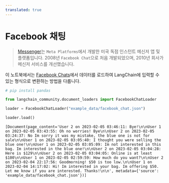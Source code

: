 ```yaml
---
translated: true
---
```


# Facebook 채팅

>[Messenger](https://en.wikipedia.org/wiki/Messenger_(software))는 `Meta Platforms`에서 개발한 미국 독점 인스턴트 메신저 앱 및 플랫폼입니다. 2008년 `Facebook Chat`으로 처음 개발되었으며, 2010년 회사가 메신저 서비스를 개선했습니다.

이 노트북에서는 [Facebook Chats](https://www.facebook.com/business/help/1646890868956360)에서 데이터를 로드하여 LangChain에 입력할 수 있는 형식으로 변환하는 방법을 다룹니다.

```python
# pip install pandas
```

```python
from langchain_community.document_loaders import FacebookChatLoader
```

```python
loader = FacebookChatLoader("example_data/facebook_chat.json")
```

```python
loader.load()
```

```output
[Document(page_content='User 2 on 2023-02-05 03:46:11: Bye!\n\nUser 1 on 2023-02-05 03:43:55: Oh no worries! Bye\n\nUser 2 on 2023-02-05 03:24:37: No Im sorry it was my mistake, the blue one is not for sale\n\nUser 1 on 2023-02-05 03:05:40: I thought you were selling the blue one!\n\nUser 1 on 2023-02-05 03:05:09: Im not interested in this bag. Im interested in the blue one!\n\nUser 2 on 2023-02-05 03:04:28: Here is $129\n\nUser 2 on 2023-02-05 03:04:05: Online is at least $100\n\nUser 1 on 2023-02-05 02:59:59: How much do you want?\n\nUser 2 on 2023-02-04 22:17:56: Goodmorning! $50 is too low.\n\nUser 1 on 2023-02-04 14:17:02: Hi! Im interested in your bag. Im offering $50. Let me know if you are interested. Thanks!\n\n', metadata={'source': 'example_data/facebook_chat.json'})]
```
